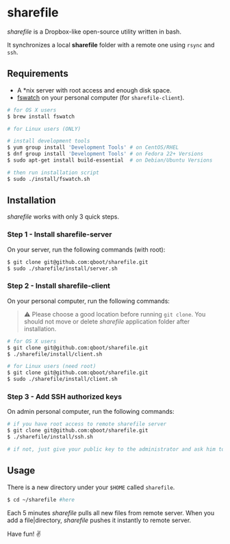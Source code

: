 # sharefile

*sharefile* is a Dropbox-like open-source utility written in bash.

It synchronizes a local **sharefile** folder with a remote one using `rsync` and `ssh`.

## Requirements

- A *nix server with root access and enough disk space.
- [fswatch](https://github.com/emcrisostomo/fswatch) on your personal computer (for `sharefile-client`).

```bash
# for OS X users
$ brew install fswatch
```

```bash
# for Linux users (ONLY)

# install development tools
$ yum group install 'Development Tools' # on CentOS/RHEL
$ dnf group install 'Development Tools'	# on Fedora 22+ Versions
$ sudo apt-get install build-essential  # on Debian/Ubuntu Versions

# then run installation script
$ sudo ./install/fswatch.sh
```

## Installation

*sharefile* works with only 3 quick steps.

### Step 1 - Install sharefile-server

On your server, run the following commands (with root):

```bash
$ git clone git@github.com:qboot/sharefile.git
$ sudo ./sharefile/install/server.sh
```

### Step 2 - Install sharefile-client

On your personal computer, run the following commands:

> :warning: Please choose a good location before running `git clone`.
> You should not move or delete *sharefile* application folder after installation.

```bash
# for OS X users
$ git clone git@github.com:qboot/sharefile.git
$ ./sharefile/install/client.sh

# for Linux users (need root)
$ git clone git@github.com:qboot/sharefile.git
$ sudo ./sharefile/install/client.sh
```

### Step 3 - Add SSH authorized keys

On admin personal computer, run the following commands:

```bash
# if you have root access to remote sharefile server
$ git clone git@github.com:qboot/sharefile.git
$ ./sharefile/install/ssh.sh

# if not, just give your public key to the administrator and ask him to add it
```

## Usage

There is a new directory under your `$HOME` called `sharefile`.

```bash
$ cd ~/sharefile #here
```

Each 5 minutes *sharefile* pulls all new files from remote server.
When you add a file|directory, *sharefile* pushes it instantly to remote server.

Have fun! :v:
